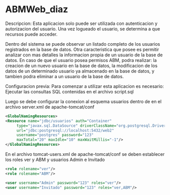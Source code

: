 # ABMWeb_diaz

Descripcion:
Esta aplicacion solo puede ser utilizada con autenticacion y autorizacion del usuario. 
Una vez logueado el usuario, se determina a que recursos puede acceder.

Dentro del sistema se puede observar un listado completo de los usuarios registrados en la base de datos. Otra caracteristica que posee es permitir analizar con mas detalles la informacion propia de un usuario de la base de datos. En caso de que el usuario posea permisos ABM, podra realizar: la creacion de un nuevo usuario en la base de datos, la modificacion de los datos de un determinado usuario ya almacenado en la base de datos, y tambien podra eliminar a un usuario de la base de datos.

Configuracion previa:
Para comenzar a utilizar esta aplicacion es necesario:
Ejecutar las consultas SQL contenidas en el archivo script.sql
 
Luego se debe configurar la conexion al esquema usuarios dentro de <GlobalNamingResources> en el archivo server.xml de apache-tomcat/conf 

```xml
<GlobalNamingResources>
<Resource name="jdbc/usuarios" auth="Container"
     type="javax.sql.DataSource" driverClassName="org.postgresql.Driver"
     url="jdbc:postgresql://localhost:5432/web2"
     username="postgres" password="123"
     maxTotal="20" maxIdle="10" maxWaitMillis="-1"/>
</GlobalNamingResources>
```
En el archivo tomcat-users.xml de apache-tomcat/conf se deben establecer los roles ver y ABM y usuarios Admin e Invitado

```xml
<role rolename="ver"/>
<role rolename="ABM"/>

<user username="Admin" password="123" roles="ver"/>
<user username="Invitado" password="123" roles="ver,ABM"/>
```
